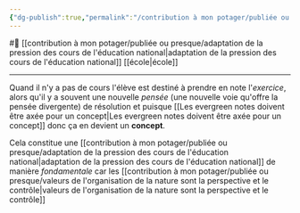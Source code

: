 ```yaml
---
{"dg-publish":true,"permalink":"/contribution à mon potager/publiée ou presque/il ne faut pas prendre en note l'exercice en lui même mais plutôt son concept/"}
---
```


#🌲  [[contribution à mon potager/publiée ou presque/adaptation de la pression des cours de l'éducation national\|adaptation de la pression des cours de l'éducation national]] [[école\|école]]

---
Quand il n'y a pas de cours l'élève est destiné à prendre en note l'*exercice*, alors qu'il y a souvent une nouvelle *pensée* (une nouvelle voie qu'offre la pensée divergente) de résolution et puisque [[Les evergreen notes doivent être axée pour un concept\|Les evergreen notes doivent être axée pour un concept]] donc ça en devient un **concept**. 

Cela constitue une [[contribution à mon potager/publiée ou presque/adaptation de la pression des cours de l'éducation national\|adaptation de la pression des cours de l'éducation national]] de manière *fondamentale* car les [[contribution à mon potager/publiée ou presque/valeurs de l'organisation de la nature sont la perspective et le contrôle\|valeurs de l'organisation de la nature sont la perspective et le contrôle]]
